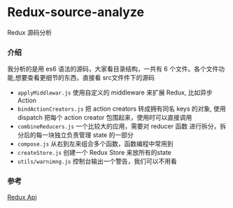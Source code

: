 # Redux-source-analyze
Redux 源码分析

### 介绍
我分析的是用 es6 语法的源码，大家看目录结构，一共有 6 个文件。各个文件功能,想要查看更细节的东西，直接看 src文件件下的源码

* `applyMiddlewar.js`  使用自定义的 middleware 来扩展 Redux, 比如异步 Action
* `bindActionCreators.js` 把 action creators 转成拥有同名 keys 的对象, 使用 dispatch 把每个 action creator 包围起来，使用时可以直接调用
* `combineReducers.js`  一个比较大的应用，需要对 reducer 函数 进行拆分，拆分后的每一块独立负责管理 state 的一部分
* `compose.js` 从右到左来组合多个函数，函数编程中常用到
* `createStore.js` 创建一个 Redux Store 来放所有的state
* `utils/warnimng.js`  控制台输出一个警告，我们可以不用看



### 参考
[Redux Api](http://cn.redux.js.org/docs/api/index.html)